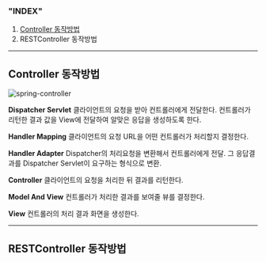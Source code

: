 ### "INDEX"

1. [Controller 동작방법](#controller-동작방법)
2. RESTController 동작방법

---

## Controller 동작방법

![spring-controller](https://user-images.githubusercontent.com/38316862/60257374-48b62800-990e-11e9-8b21-e1e3cc5bfe33.png)

**Dispatcher Servlet**
클라이언트의 요청을 받아 컨트롤러에게 전달한다.
컨트롤러가 리턴한 결과 값을 View에 전달하여 알맞은 응답을 생성하도록 한다.

**Handler Mapping**
클라이언트의 요청 URL을 어떤 컨트롤러가 처리할지 결정한다.

**Handler Adapter**
Dispatcher의 처리요청을 변환해서 컨트롤러에게 전달.
그 응답결과를 Dispatcher Servlet이 요구하는 형식으로 변환.

**Controller**
클라이언트의 요청을 처리한 뒤 결과를 리턴한다.

**Model And View**
컨트롤러가 처리한 결과를 보여줄 뷰를 결정한다.

**View**
컨트롤러의 처리 결과 화면을 생성한다.

---

## RESTController 동작방법
